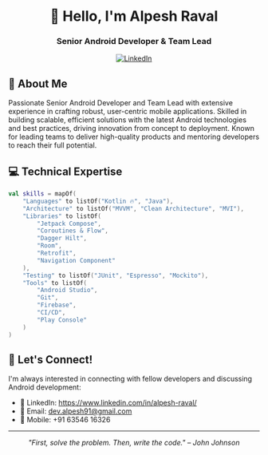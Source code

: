 <div align="center">

# 👋 Hello, I'm Alpesh Raval 
### Senior Android Developer & Team Lead

[![LinkedIn](https://img.shields.io/badge/LinkedIn-0077B5?style=for-the-badge&logo=linkedin&logoColor=white)](https://www.linkedin.com/in/alpesh-raval/)

</div>

## 🚀 About Me
Passionate Senior Android Developer and Team Lead with extensive experience in crafting robust, user-centric mobile applications. Skilled in building scalable, efficient solutions with the latest Android technologies and best practices, driving innovation from concept to deployment. Known for leading teams to deliver high-quality products and mentoring developers to reach their full potential.

## 💻 Technical Expertise

```kotlin
val skills = mapOf(
    "Languages" to listOf("Kotlin 🔥", "Java"),
    "Architecture" to listOf("MVVM", "Clean Architecture", "MVI"),
    "Libraries" to listOf(
        "Jetpack Compose",
        "Coroutines & Flow",
        "Dagger Hilt",
        "Room",
        "Retrofit",
        "Navigation Component"
    ),
    "Testing" to listOf("JUnit", "Espresso", "Mockito"),
    "Tools" to listOf(
        "Android Studio",
        "Git",
        "Firebase",
        "CI/CD",
        "Play Console"
    )
)
```

## 🤝 Let's Connect!

I'm always interested in connecting with fellow developers and discussing Android development:

- 💼 LinkedIn: https://www.linkedin.com/in/alpesh-raval/
- 📧 Email: dev.alpesh91@gmail.com
- 📱 Mobile: +91 63546 16326


---
<div align="center">

*"First, solve the problem. Then, write the code." – John Johnson*

</div>
